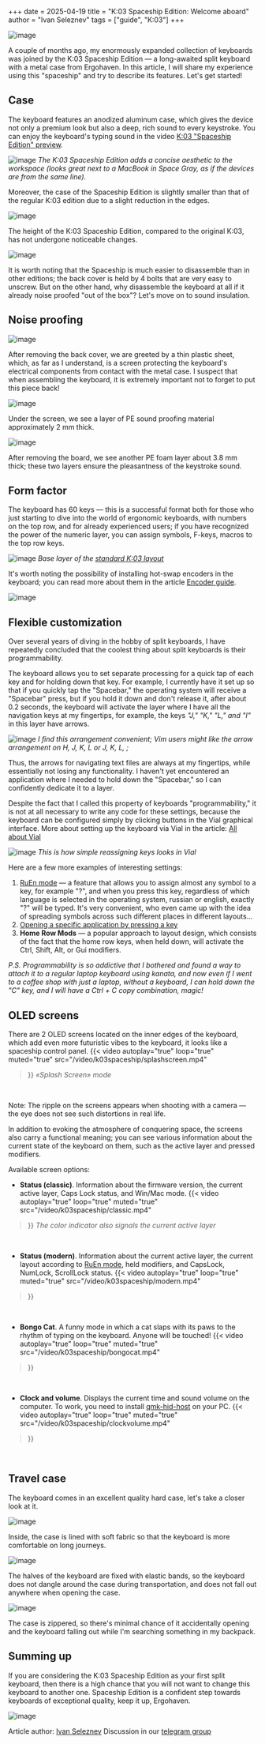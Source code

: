 +++
date = 2025-04-19
title = "K:03 Spaceship Edition: Welcome aboard"
author = "Ivan Seleznev"
tags = ["guide", "K:03"]
+++

![image](/images/k03spaceship/1.jpg)

A couple of months ago, my enormously expanded collection of keyboards was joined by the K:03 Spaceship Edition — a long-awaited split keyboard with a metal case from Ergohaven. In this article, I will share my experience using this "spaceship" and try to describe its features.
Let's get started!

## Case
The keyboard features an anodized aluminum case, which gives the device not only a premium look but also a deep, rich sound to every keystroke.
You can enjoy the keyboard's typing sound in the video [K:03 "Spaceship Edition" preview](https://youtu.be/KwxN4QEYbYo?si=Jye_W-u6q-q23yir).

![image](/images/k03spaceship/2.jpg)
*The K:03 Spaceship Edition adds a concise aesthetic to the workspace (looks great next to a MacBook in Space Gray, as if the devices are from the same line).*

Moreover, the case of the Spaceship Edition is slightly smaller than that of the regular K:03 edition due to a slight reduction in the edges.

![image](/images/k03spaceship/3.jpg)

The height of the K:03 Spaceship Edition, compared to the original K:03, has not undergone noticeable changes.

![image](/images/k03spaceship/4.jpg)

It is worth noting that the Spaceship is much easier to disassemble than in other editions; the back cover is held by 4 bolts that are very easy to unscrew. But on the other hand, why disassemble the keyboard at all if it already noise proofed "out of the box"? Let's move on to sound insulation.

## Noise proofing

![image](/images/k03spaceship/5.gif)

After removing the back cover, we are greeted by a thin plastic sheet, which, as far as I understand, is a screen protecting the keyboard's electrical components from contact with the metal case. I suspect that when assembling the keyboard, it is extremely important not to forget to put this piece back!

![image](/images/k03spaceship/6.jpg)

Under the screen, we see a layer of PE sound proofing material approximately 2 mm thick.

![image](/images/k03spaceship/7.jpg)

After removing the board, we see another PE foam layer about 3.8 mm thick; these two layers ensure the pleasantness of the keystroke sound.

## Form factor
The keyboard has 60 keys — this is a successful format both for those who just starting to dive into the world of ergonomic keyboards, with numbers on the top row, and for already experienced users; if you have recognized the power of the numeric layer, you can assign symbols, F-keys, macros to the top row keys.

![image](/images/k03spaceship/8-en.png)
*Base layer of the [standard K:03 layout](https://journey.ergohaven.xyz/pages/layouts_ru/#k03)*

It's worth noting the possibility of installing hot-swap encoders in the keyboard; you can read more about them in the article [Encoder guide](https://journey.ergohaven.xyz/en-gb/posts/encoders/).

![image](/images/k03spaceship/9.jpg)

## Flexible customization
Over several years of diving in the hobby of split keyboards, I have repeatedly concluded that the coolest thing about split keyboards is their programmability.

The keyboard allows you to set separate processing for a quick tap of each key and for holding down that key.
For example, I currently have it set up so that if you quickly tap the "Spacebar," the operating system will receive a "Spacebar" press, but if you hold it down and don't release it, after about 0.2 seconds, the keyboard will activate the layer where I have all the navigation keys at my fingertips, for example, the keys *"J," "K," "L," and "I"* in this layer have arrows.

![image](/images/k03spaceship/10.png)
*I find this arrangement convenient; Vim users might like the arrow arrangement on H, J, K, L or J, K, L, ;*

Thus, the arrows for navigating text files are always at my fingertips, while essentially not losing any functionality. I haven't yet encountered an application where I needed to hold down the "Spacebar," so I can confidently dedicate it to a layer.

Despite the fact that I called this property of keyboards "programmability," it is not at all necessary to write any code for these settings, because the keyboard can be configured simply by clicking buttons in the Vial graphical interface. More about setting up the keyboard via Vial in the article: [All about Vial](https://journey.ergohaven.xyz/en-gb/pages/docs/vial/)

![image](/images/k03spaceship/11.gif)
*This is how simple reassigning keys looks in Vial*

Here are a few more examples of interesting settings:
1) [RuEn mode](https://journey.ergohaven.xyz/en-gb/pages/docs/ruen/) — a feature that allows you to assign almost any symbol to a key, for example "?", and when you press this key, regardless of which language is selected in the operating system, russian or english, exactly "?" will be typed. It's very convenient, who even came up with the idea of spreading symbols across such different places in different layouts...
2) [Opening a specific application by pressing a key](https://journey.ergohaven.xyz/en-gb/posts/layer_for_apps/)
3) **Home Row Mods** — a popular approach to layout design, which consists of the fact that the home row keys, when held down, will activate the Ctrl, Shift, Alt, or Gui modifiers.

*P.S. Programmability is so addictive that I bothered and found a way to attach it to a regular laptop keyboard using kanata, and now even if I went to a coffee shop with just a laptop, without a keyboard, I can hold down the "C" key, and I will have a Ctrl + C copy combination, magic!*

## OLED screens
There are 2 OLED screens located on the inner edges of the keyboard, which add even more futuristic vibes to the keyboard, it looks like a spaceship control panel.
{{< video
    autoplay="true"
    loop="true"
    muted="true"
    src="/video/k03spaceship/splashscreen.mp4"
>}}
*«Splash Screen» mode*
<br />

Note: The ripple on the screens appears when shooting with a camera — the eye does not see such distortions in real life.

In addition to evoking the atmosphere of conquering space, the screens also carry a functional meaning; you can see various information about the current state of the keyboard on them, such as the active layer and pressed modifiers.

Available screen options:
- **Status (classic)**. Information about the firmware version, the current active layer, Caps Lock status, and Win/Mac mode.
{{< video
    autoplay="true"
    loop="true"
    muted="true"
    src="/video/k03spaceship/classic.mp4"
>}}
*The color indicator also signals the current active layer*
<br />

- **Status (modern)**. Information about the current active layer, the current layout according to [RuEn mode](https://journey.ergohaven.xyz/en-gb/pages/docs/ruen/), held modifiers, and CapsLock, NumLock, ScrollLock status.
{{< video
    autoplay="true"
    loop="true"
    muted="true"
    src="/video/k03spaceship/modern.mp4"
>}}
<br />

- **Bongo Cat**. A funny mode in which a cat slaps with its paws to the rhythm of typing on the keyboard. Anyone will be touched!
{{< video
    autoplay="true"
    loop="true"
    muted="true"
    src="/video/k03spaceship/bongocat.mp4"
>}}
<br />

- **Clock and volume**. Displays the current time and sound volume on the computer. To work, you need to install [qmk-hid-host](https://github.com/danil-tolkachev/qmk-hid-host/releases) on your PC.
{{< video
    autoplay="true"
    loop="true"
    muted="true"
    src="/video/k03spaceship/clockvolume.mp4"
>}}
<br />

## Travel case
The keyboard comes in an excellent quality hard case, let's take a closer look at it.

![image](/images/k03spaceship/17.jpg)

Inside, the case is lined with soft fabric so that the keyboard is more comfortable on long journeys.

![image](/images/k03spaceship/18.jpg)

The halves of the keyboard are fixed with elastic bands, so the keyboard does not dangle around the case during transportation, and does not fall out anywhere when opening the case.

![image](/images/k03spaceship/19.jpg)

The case is zippered, so there's minimal chance of it accidentally opening and the keyboard falling out while I'm searching something in my backpack.

## Summing up
If you are considering the K:03 Spaceship Edition as your first split keyboard, then there is a high chance that you will not want to change this keyboard to another one. Spaceship Edition is a confident step towards keyboards of exceptional quality, keep it up, Ergohaven.

![image](/images/k03spaceship/20.jpg)

Article author: [Ivan Seleznev](https://t.me/Wanyan1337)
Discussion in our [telegram group](https://t.me/+E-mlq11c97AyZmY6)
